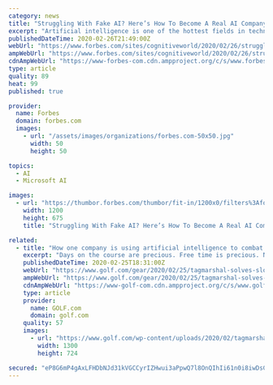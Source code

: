 ```yaml
---
category: news
title: "Struggling With Fake AI? Here’s How To Become A Real AI Company"
excerpt: "Artificial intelligence is one of the hottest fields in technology right now, and it is hard to know which are Real AI Companies from Fake AI. Here is a 5-step recipe for becoming a Real AI Company - a true story from the trenches from a hardcore ML startup."
publishedDateTime: 2020-02-26T21:49:00Z
webUrl: "https://www.forbes.com/sites/cognitiveworld/2020/02/26/struggling-with-fake-ai-heres-how-to-become-a-real-ai-company/"
ampWebUrl: "https://www.forbes.com/sites/cognitiveworld/2020/02/26/struggling-with-fake-ai-heres-how-to-become-a-real-ai-company/amp/"
cdnAmpWebUrl: "https://www-forbes-com.cdn.ampproject.org/c/s/www.forbes.com/sites/cognitiveworld/2020/02/26/struggling-with-fake-ai-heres-how-to-become-a-real-ai-company/amp/"
type: article
quality: 89
heat: 99
published: true

provider:
  name: Forbes
  domain: forbes.com
  images:
    - url: "/assets/images/organizations/forbes.com-50x50.jpg"
      width: 50
      height: 50

topics:
  - AI
  - Microsoft AI

images:
  - url: "https://thumbor.forbes.com/thumbor/fit-in/1200x0/filters%3Aformat%28jpg%29/https%3A%2F%2Fspecials-images.forbesimg.com%2Fimageserve%2F5e56d35e7a00980007345051%2F0x0.jpg%3FcropX1%3D0%26cropX2%3D1680%26cropY1%3D0%26cropY2%3D945"
    width: 1200
    height: 675
    title: "Struggling With Fake AI? Here’s How To Become A Real AI Company"

related:
  - title: "How one company is using artificial intelligence to combat slow play"
    excerpt: "Days on the course are precious. Free time is precious. Neither is meant to be wasted due to slow play and now, neither has to be thanks to the Tagmarshal golf course intelligence system. Tagmarshal offers an app that improves pace of play and provides golf course operation teams with real-time oversight and historical data. Its software uses ..."
    publishedDateTime: 2020-02-25T18:31:00Z
    webUrl: "https://www.golf.com/gear/2020/02/25/tagmarshal-solves-slow-play-golf-issues/"
    ampWebUrl: "https://www.golf.com/gear/2020/02/25/tagmarshal-solves-slow-play-golf-issues/amp/"
    cdnAmpWebUrl: "https://www-golf-com.cdn.ampproject.org/c/s/www.golf.com/gear/2020/02/25/tagmarshal-solves-slow-play-golf-issues/amp/"
    type: article
    provider:
      name: GOLF.com
      domain: golf.com
    quality: 57
    images:
      - url: "https://www.golf.com/wp-content/uploads/2020/02/tagmarshal.jpg"
        width: 1300
        height: 724

secured: "eP8G6mP4gAxLFHDbNJd31kVGCCyrIZHwui3aPpwQ7l8OnQIhIi61n0i8iwDsGMsVKY8GsZ97Ut07WqeFdhs9KCj0OFnbnLPJlMbXrUS903nsM6N8LWmWExHiJwNBTtUcw2HLlORklyxrroGMwyZmT41EiZV/Eny39NkyFjxwENpgMlHV7zp8Ds+CbokiYRjHSSSuO/+cA8m9lZ5LRFRzca8xxWH1paNqJUhkIsIYAFwVViRptC51acLqJIeXAGzs9Lsc37Voo7BlsktGtBoIZbtIPdCtOdL5tBB7xSb5s4pQztY2xnp7MWN7eR7VDvX9fAD/CummtgTzoL4w7mHZhj/3VlrMvG5gUPB33lhoWYfTQbcc8LzNqvwqEVXDNkz6OvymevBTOATjpWGseEhAMnPjDLbXIAWxN0h3Z8YPGGqD8YKJgKP+/b5x69xFeyBT7IBf3SKQzx3Yyrv8GDvy5vLbtInei7lK5yDoZqLC28M=;ETC0C5oQR6GSgGIl63mXxQ=="
---
```


